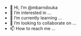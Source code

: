 - 👋 Hi, I’m @mbarndouka
- 👀 I’m interested in ...
- 🌱 I’m currently learning ...
- 💞️ I’m looking to collaborate on ...
- 📫 How to reach me ...

<!---
mbarndouka/mbarndouka is a ✨ special ✨ repository because its `README.md` (this file) appears on your GitHub profile.
You can click the Preview link to take a look at your changes.
--->
